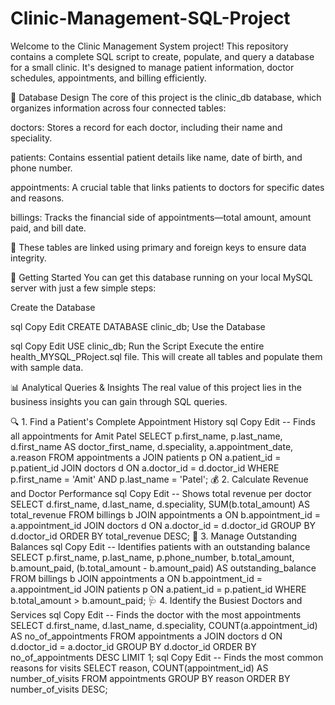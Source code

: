 # Clinic-Management-SQL-Project
Welcome to the Clinic Management System project!
This repository contains a complete SQL script to create, populate, and query a database for a small clinic. It's designed to manage patient information, doctor schedules, appointments, and billing efficiently.

🧩 Database Design
The core of this project is the clinic_db database, which organizes information across four connected tables:

doctors: Stores a record for each doctor, including their name and speciality.

patients: Contains essential patient details like name, date of birth, and phone number.

appointments: A crucial table that links patients to doctors for specific dates and reasons.

billings: Tracks the financial side of appointments—total amount, amount paid, and bill date.

🔗 These tables are linked using primary and foreign keys to ensure data integrity.

🚀 Getting Started
You can get this database running on your local MySQL server with just a few simple steps:

Create the Database

sql
Copy
Edit
CREATE DATABASE clinic_db;
Use the Database

sql
Copy
Edit
USE clinic_db;
Run the Script
Execute the entire health_MYSQL_PRoject.sql file.
This will create all tables and populate them with sample data.

📊 Analytical Queries & Insights
The real value of this project lies in the business insights you can gain through SQL queries.

🔍 1. Find a Patient's Complete Appointment History
sql
Copy
Edit
-- Finds all appointments for Amit Patel
SELECT
    p.first_name, p.last_name,
    d.first_name AS doctor_first_name, d.speciality,
    a.appointment_date, a.reason
FROM appointments a
JOIN patients p ON a.patient_id = p.patient_id
JOIN doctors d ON a.doctor_id = d.doctor_id
WHERE p.first_name = 'Amit' AND p.last_name = 'Patel';
💰 2. Calculate Revenue and Doctor Performance
sql
Copy
Edit
-- Shows total revenue per doctor
SELECT
    d.first_name, d.last_name, d.speciality,
    SUM(b.total_amount) AS total_revenue
FROM billings b
JOIN appointments a ON b.appointment_id = a.appointment_id
JOIN doctors d ON a.doctor_id = d.doctor_id
GROUP BY d.doctor_id
ORDER BY total_revenue DESC;
🧾 3. Manage Outstanding Balances
sql
Copy
Edit
-- Identifies patients with an outstanding balance
SELECT
    p.first_name, p.last_name, p.phone_number,
    b.total_amount, b.amount_paid,
    (b.total_amount - b.amount_paid) AS outstanding_balance
FROM billings b
JOIN appointments a ON b.appointment_id = a.appointment_id
JOIN patients p ON a.patient_id = p.patient_id
WHERE b.total_amount > b.amount_paid;
🩺 4. Identify the Busiest Doctors and Services
sql
Copy
Edit
-- Finds the doctor with the most appointments
SELECT
    d.first_name, d.last_name, d.speciality,
    COUNT(a.appointment_id) AS no_of_appointments
FROM appointments a
JOIN doctors d ON d.doctor_id = a.doctor_id
GROUP BY d.doctor_id
ORDER BY no_of_appointments DESC
LIMIT 1;
sql
Copy
Edit
-- Finds the most common reasons for visits
SELECT
    reason,
    COUNT(appointment_id) AS number_of_visits
FROM appointments
GROUP BY reason
ORDER BY number_of_visits DESC;
